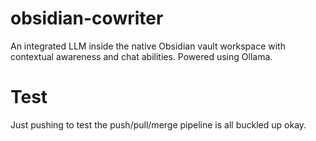 # obsidian-cowriter
An integrated LLM inside the native Obsidian vault workspace with contextual awareness and chat abilities. Powered using Ollama. 

# Test
Just pushing to test the push/pull/merge pipeline is all buckled up okay.